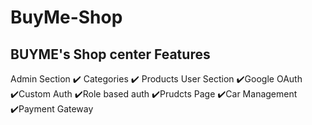# BuyMe-Shop
BUYME's Shop center 
 Features
 -------------------
 
 Admin Section
   ✔️ Categories
   ✔️ Products
 User Section
   ✔️Google OAuth
   ✔️Custom Auth
   ✔️Role based auth
   ✔️Prudcts Page
   ✔️Car Management
   ✔️Payment Gateway
